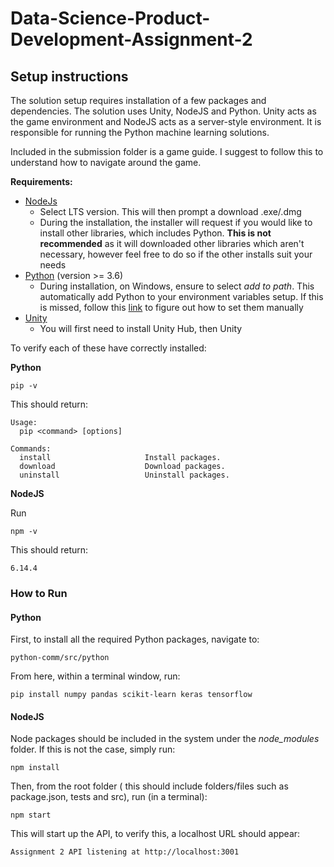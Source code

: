 # Data-Science-Product-Development-Assignment-2

## Setup instructions

The solution setup requires installation of a few packages and dependencies. The solution uses Unity, NodeJS and Python. Unity acts as the game environment and NodeJS acts as a server-style environment. It is responsible for running the Python machine learning solutions.

Included in the submission folder is a game guide. I suggest to follow this to understand how to navigate around the game.

**Requirements:**

- [NodeJs](https://nodejs.org/en)
    -   Select LTS version. This will then prompt a download .exe/.dmg
    -   During the installation, the installer will request if you would like to install other libraries, which includes Python. **This is not recommended** as it will downloaded other libraries which aren't necessary, however feel free to do so if the other installs suit your needs
- [Python](https://www.python.org/downloads/release/python-368/) (version >= 3.6)
    -   During installation, on Windows, ensure to select *add to path*. This automatically add Python to your environment variables setup. If this is missed, follow this [link](https://superuser.com/questions/143119/how-do-i-add-python-to-the-windows-path) to figure out how to set them manually
- [Unity](https://store.unity.com/download)
    -   You will first need to install Unity Hub, then Unity


To verify each of these have correctly installed:


**Python**

```
pip -v
```

This should return:

```
Usage:   
  pip <command> [options]

Commands:
  install                     Install packages.
  download                    Download packages.
  uninstall                   Uninstall packages.
```

**NodeJS**

Run

```
npm -v 
```

This should return:

```
6.14.4
```

### How to Run



#### Python

First, to install all the required Python packages, navigate to:

```
python-comm/src/python 
```

From here, within a terminal window, run:

```
pip install numpy pandas scikit-learn keras tensorflow
```

#### NodeJS

Node packages should be included in the system under the *node_modules* folder. If this is not the case, simply run:

```
npm install
```

Then, from the root folder ( this should include folders/files such as package.json, tests and src), run (in a terminal):

```
npm start
```


This will start up the API, to verify this, a localhost URL should appear:

```
Assignment 2 API listening at http://localhost:3001
```


